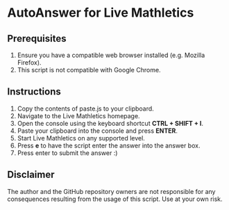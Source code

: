 # AutoAnswer for Live Mathletics
## Prerequisites
1. Ensure you have a compatible web browser installed (e.g. Mozilla Firefox).
2. This script is not compatible with Google Chrome.
## Instructions
1. Copy the contents of paste.js to your clipboard.
2. Navigate to the Live Mathletics homepage.
3. Open the console using the keyboard shortcut **CTRL + SHIFT + I**.
4. Paste your clipboard into the console and press **ENTER**.
5. Start Live Mathletics on any supported level.
6. Press **e** to have the script enter the answer into the answer box.
7. Press enter to submit the answer :)

## Disclaimer
The author and the GitHub repository owners are not responsible for any consequences resulting from the usage of this script. Use at your own risk.
